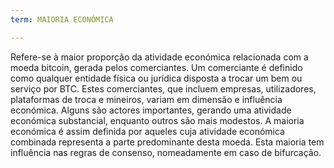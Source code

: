 ```yaml
---
term: MAIORIA ECONÓMICA

---
```

Refere-se à maior proporção da atividade económica relacionada com a moeda bitcoin, gerada pelos comerciantes. Um comerciante é definido como qualquer entidade física ou jurídica disposta a trocar um bem ou serviço por BTC. Estes comerciantes, que incluem empresas, utilizadores, plataformas de troca e mineiros, variam em dimensão e influência económica. Alguns são actores importantes, gerando uma atividade económica substancial, enquanto outros são mais modestos. A maioria económica é assim definida por aqueles cuja atividade económica combinada representa a parte predominante desta moeda. Esta maioria tem influência nas regras de consenso, nomeadamente em caso de bifurcação.